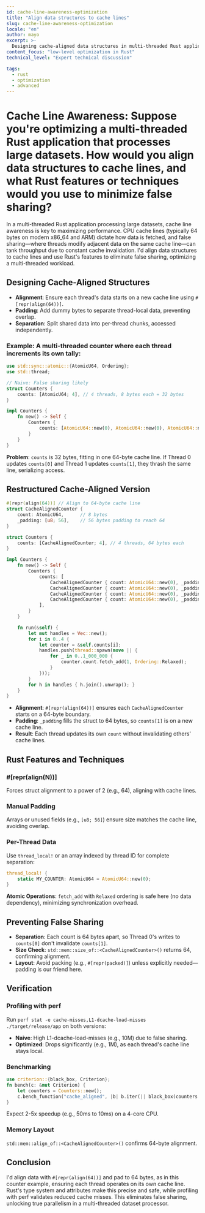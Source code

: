 ```yaml
---
id: cache-line-awareness-optimization
title: "Align data structures to cache lines"
slug: cache-line-awareness-optimization
locale: "en"
author: mayo
excerpt: >-
  Designing cache-aligned data structures in multi-threaded Rust applications to prevent false sharing and optimize performance for large dataset processing
content_focus: "low-level optimization in Rust"
technical_level: "Expert technical discussion"

tags:
  - rust
  - optimization
  - advanced
---
```


# Cache Line Awareness: Suppose you're optimizing a multi-threaded Rust application that processes large datasets. How would you align data structures to cache lines, and what Rust features or techniques would you use to minimize false sharing?

In a multi-threaded Rust application processing large datasets, cache line awareness is key to maximizing performance. CPU cache lines (typically 64 bytes on modern x86_64 and ARM) dictate how data is fetched, and false sharing—where threads modify adjacent data on the same cache line—can tank throughput due to constant cache invalidation. I'd align data structures to cache lines and use Rust's features to eliminate false sharing, optimizing a multi-threaded workload.

## Designing Cache-Aligned Structures

- **Alignment**: Ensure each thread's data starts on a new cache line using `#[repr(align(64))]`.
- **Padding**: Add dummy bytes to separate thread-local data, preventing overlap.
- **Separation**: Split shared data into per-thread chunks, accessed independently.

### Example: A multi-threaded counter where each thread increments its own tally:

```rust
use std::sync::atomic::{AtomicU64, Ordering};
use std::thread;

// Naive: False sharing likely
struct Counters {
    counts: [AtomicU64; 4], // 4 threads, 8 bytes each = 32 bytes
}

impl Counters {
    fn new() -> Self {
        Counters {
            counts: [AtomicU64::new(0), AtomicU64::new(0), AtomicU64::new(0), AtomicU64::new(0)],
        }
    }
}
```

**Problem**: `counts` is 32 bytes, fitting in one 64-byte cache line. If Thread 0 updates `counts[0]` and Thread 1 updates `counts[1]`, they thrash the same line, serializing access.

## Restructured Cache-Aligned Version

```rust
#[repr(align(64))] // Align to 64-byte cache line
struct CacheAlignedCounter {
    count: AtomicU64,      // 8 bytes
    _padding: [u8; 56],    // 56 bytes padding to reach 64
}

struct Counters {
    counts: [CacheAlignedCounter; 4], // 4 threads, 64 bytes each
}

impl Counters {
    fn new() -> Self {
        Counters {
            counts: [
                CacheAlignedCounter { count: AtomicU64::new(0), _padding: [0; 56] },
                CacheAlignedCounter { count: AtomicU64::new(0), _padding: [0; 56] },
                CacheAlignedCounter { count: AtomicU64::new(0), _padding: [0; 56] },
                CacheAlignedCounter { count: AtomicU64::new(0), _padding: [0; 56] },
            ],
        }
    }

    fn run(&self) {
        let mut handles = Vec::new();
        for i in 0..4 {
            let counter = &self.counts[i];
            handles.push(thread::spawn(move || {
                for _ in 0..1_000_000 {
                    counter.count.fetch_add(1, Ordering::Relaxed);
                }
            }));
        }
        for h in handles { h.join().unwrap(); }
    }
}
```

- **Alignment**: `#[repr(align(64))]` ensures each `CacheAlignedCounter` starts on a 64-byte boundary.
- **Padding**: `_padding` fills the struct to 64 bytes, so `counts[1]` is on a new cache line.
- **Result**: Each thread updates its own `count` without invalidating others' cache lines.

## Rust Features and Techniques

### #[repr(align(N))]
Forces struct alignment to a power of 2 (e.g., 64), aligning with cache lines.

### Manual Padding
Arrays or unused fields (e.g., `[u8; 56]`) ensure size matches the cache line, avoiding overlap.

### Per-Thread Data
Use `thread_local!` or an array indexed by thread ID for complete separation:

```rust
thread_local! {
    static MY_COUNTER: AtomicU64 = AtomicU64::new(0);
}
```

**Atomic Operations**: `fetch_add` with `Relaxed` ordering is safe here (no data dependency), minimizing synchronization overhead.

## Preventing False Sharing

- **Separation**: Each count is 64 bytes apart, so Thread 0's writes to `counts[0]` don't invalidate `counts[1]`.
- **Size Check**: `std::mem::size_of::<CacheAlignedCounter>()` returns 64, confirming alignment.
- **Layout**: Avoid packing (e.g., `#[repr(packed)]`) unless explicitly needed—padding is our friend here.

## Verification

### Profiling with perf
Run `perf stat -e cache-misses,L1-dcache-load-misses ./target/release/app` on both versions:
- **Naive**: High L1-dcache-load-misses (e.g., 10M) due to false sharing.
- **Optimized**: Drops significantly (e.g., 1M), as each thread's cache line stays local.

### Benchmarking

```rust
use criterion::{black_box, Criterion};
fn bench(c: &mut Criterion) {
    let counters = Counters::new();
    c.bench_function("cache_aligned", |b| b.iter(|| black_box(counters.run())));
}
```

Expect 2-5x speedup (e.g., 50ms to 10ms) on a 4-core CPU.

### Memory Layout
`std::mem::align_of::<CacheAlignedCounter>()` confirms 64-byte alignment.

## Conclusion

I'd align data with `#[repr(align(64))]` and pad to 64 bytes, as in this counter example, ensuring each thread operates on its own cache line. Rust's type system and attributes make this precise and safe, while profiling with perf validates reduced cache misses. This eliminates false sharing, unlocking true parallelism in a multi-threaded dataset processor.
